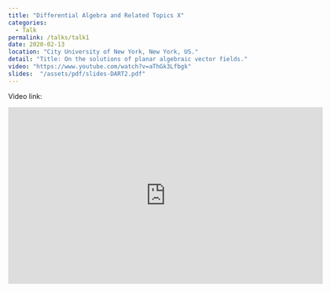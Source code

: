 ```yaml
---
title: "Differential Algebra and Related Topics X"
categories:
  - Talk
permalink: /talks/talk1
date: 2020-02-13
location: "City University of New York, New York, US."
detail: "Title: On the solutions of planar algebraic vector fields."
video: "https://www.youtube.com/watch?v=aThGk3Lfbgk"
slides:  "/assets/pdf/slides-DART2.pdf"
---
```




Video link: 
<iframe width="640" height="360" src="https://www.youtube.com/watch?v=aThGk3Lfbgk&t=1469s controls=0&amp;showinfo=0" frameborder="0" allowfullscreen></iframe>